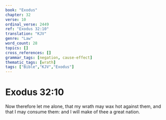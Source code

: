```yaml
---
book: "Exodus"
chapter: 32
verse: 10
ordinal_verse: 2449
ref: "Exodus 32:10"
translation: "KJV"
genre: "Law"
word_count: 28
topics: []
cross_references: []
grammar_tags: [negation, cause-effect]
thematic_tags: [wrath]
tags: ["Bible","KJV","Exodus"]
---
```


# Exodus 32:10

Now therefore let me alone, that my wrath may wax hot against them, and that I may consume them: and I will make of thee a great nation.
